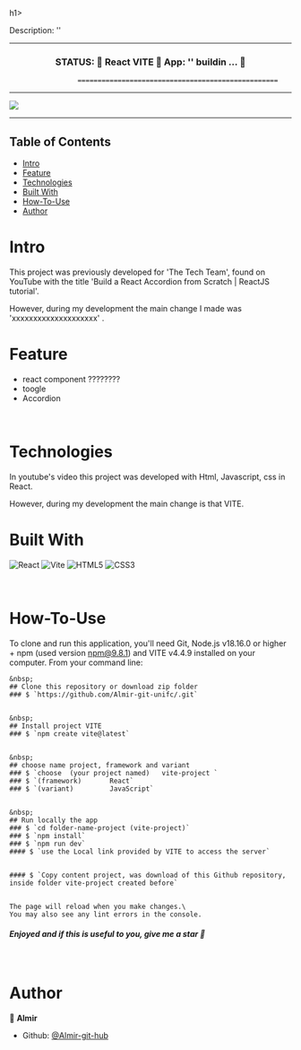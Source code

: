 h1></h1>


Description:  ''

---------------------------------------------------------------------------------------------------------

 
<h3 align="center"> 
     STATUS: 🔔  React VITE 🚀  App:  '' buildin  ...  🎯  
</h3>


                     ==================================================
                      

--------------------------------------------------------------------------------------


![](https://github.com/Almir-git-unifc/xxxxxxx/blob/main/xxxxx.png)


--------------------------------------------------------------------------------------

<!-- START doctoc generated TOC please keep comment here to allow auto update -->
<!-- DON'T EDIT THIS SECTION, INSTEAD RE-RUN doctoc TO UPDATE -->


## Table of Contents
- [Intro ](#intro-)
- [Feature ](#feature-)
- [Technologies ](#technologies-)
- [Built With](#built-with)
- [How-To-Use ](#how-to-use-)
- [Author ](#author-)

<!-- END doctoc generated TOC please keep comment here to allow auto update -->


# Intro <a name = "Intro"></a>

This project was previously developed for 'The Tech Team', found on YouTube with the title  'Build a React Accordion from Scratch | ReactJS tutorial'.

However, during my development the main change I made was 'xxxxxxxxxxxxxxxxxxxx' .

<!-- 
Example: Layout de site responsivo, simples, criado com código html, css e javascript; usando regra de mídia, barra de rolagem, ícone de sanduíche e menu deslizante 
 -->



# Feature <a name = "Feature"></a>
- react component ????????
- toogle  
- Accordion


&nbsp;
# Technologies <a name = "Technologies"></a>

In youtube's video this project was developed with Html, Javascript, css in React.
<!-- 
Example: In youtube's video this project was developed with Html, css in React 
 -->

However, during my development the main change is that VITE.

<!-- 
Example: However, during my development the main change is that I used React VITE and React Icons.
 -->

# Built With 
![React](https://img.shields.io/badge/react-%23FA7343.svg?style=for-the-badge&logo=react&logoColor=%23000080)
![Vite](https://img.shields.io/badge/vite-%23646CFF.svg?style=for-the-badge&logo=vite&logoColor=white)
![HTML5](https://img.shields.io/badge/html5-%23E34F26.svg?style=for-the-badge&logo=html5&logoColor=white)
![CSS3](https://img.shields.io/badge/css3-%231572B6.svg?style=for-the-badge&logo=css3&logoColor=white)


 
 
&nbsp;
# How-To-Use <a name = "How-To-Use"></a>

To clone and run this application, you'll need Git, Node.js v18.16.0 or higher + npm (used version npm@9.8.1) and VITE v4.4.9 installed on your computer. 
From your command line:

```
&nbsp;
## Clone this repository or download zip folder
### $ `https://github.com/Almir-git-unifc/.git`


&nbsp;
## Install project VITE
### $ `npm create vite@latest`


&nbsp;
## choose name project, framework and variant
### $ `choose  (your project named)   vite-project `
### $ `(framework)       React`
### $ `(variant)         JavaScript`


&nbsp;
## Run locally the app
### $ `cd folder-name-project (vite-project)`
### $ `npm install`
### $ `npm run dev`
#### $ `use the Local link provided by VITE to access the server`


#### $ `Copy content project, was download of this Github repository, inside folder vite-project created before`


The page will reload when you make changes.\
You may also see any lint errors in the console.
```


<h5>
 Enjoyed and if this is useful to you, give me a star 🌟
</h5>



&nbsp;
# Author <a name = "Author"></a>

👤 **Almir**

- Github: [@Almir-git-hub](https://github.com/Almir-git-unifc)